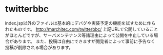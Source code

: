 # twitterbbc
index.jsp以外のファイルは基本的にデバグや実装予定の機能を試すために作られたものです。
http://marchitec.com/twitterbbc/
上記URLで公開していることがほとんどですが、サーバメンテナンス等諸理由によって公開を中止している場合があります。
また、投稿は自由にできますが開発者によって事前に予告なく投稿が削除される場合があります。